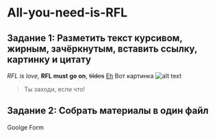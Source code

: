 All-you-need-is-RFL
==
Задание 1: Разметить текст курсивом, жирным, зачёркнутым, вставить ссылку, картинку и цитату
--------
*RFL is love*, **RFL must go on**, ~~tildes~~ 
[Eh](https://vk.com/feed)
Вот картинка ![alt text](https://img1.liveinternet.ru/images/attach/c/4/79/189/79189043_large_cet_razdeliteli_119.gif)
> Ты заходи, если что!

Задание 2: Собрать материалы в один файл
-
Goolge Form
